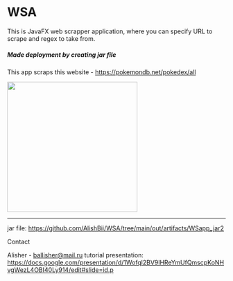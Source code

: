 # WSA 

This is JavaFX web scrapper application, where you can specify URL to scrape and regex to take from.
##### Made deployment by creating jar file 

This app scraps this website - https://pokemondb.net/pokedex/all

<img src="https://sun9-71.userapi.com/impg/4FMPnX9EBL6zrb7HRFip3jxMwA7SZh9rXsnTgQ/lnTrbOziFg0.jpg?size=2121x882&quality=96&sign=142381948c2f3b588bbaf3cf09e47079&type=album" width=“738 height="300"><hr>

jar file: https://github.com/AlishBii/WSA/tree/main/out/artifacts/WSapp_jar2


Contact

Alisher - ballisher@mail.ru
tutorial presentation: https://docs.google.com/presentation/d/1Wofql2BV9lHReYmUfQmscpKoNHvgWezL4OBI40Ly914/edit#slide=id.p


